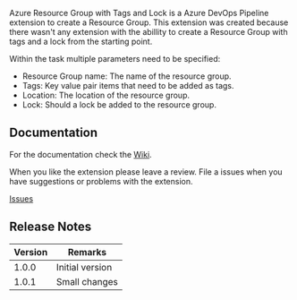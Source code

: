 Azure Resource Group with Tags and Lock is a Azure DevOps Pipeline extension to create a Resource Group. This extension was created because there wasn't any extension with the abillity to create a Resource Group with tags and a lock from the starting point.

Within the task multiple parameters need to be specified:
* Resource Group name: The name of the resource group.
* Tags: Key value pair items that need to be added as tags.
* Location: The location of the resource group.
* Lock: Should a lock be added to the resource group.

## Documentation

For the documentation check the [Wiki](https://github.com/MaikvanderGaag/msft-extensions/wiki).

When you like the extension please leave a review. File a issues when you have suggestions or problems with the extension.

[Issues](https://github.com/MaikvanderGaag/msft-extensions/issues)

## Release Notes

| Version | Remarks                             |  
|---------|-------------------------------------|
| 1.0.0   | Initial version                     |
| 1.0.1   | Small changes                       |
